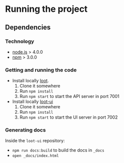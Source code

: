 # Running the project

## Dependencies

### Technology

* [node.js](https://nodejs.org/) > 4.0.0
* [npm](https://docs.npmjs.com/getting-started/installing-node) > 3.0.0

### Getting and running the code

* Install locally [loot](https://github.com/joakin/loot).
  1. Clone it somewhere
  2. Run `npm install`
  3. Run `npm start` to start the API server in port 7001
* Install locally [loot-ui](https://github.com/joakin/loot-ui)
  1. Clone it somewhere
  2. Run `npm install`
  3. Run `npm start` to start the UI server in port 7002

### Generating docs

Inside the `loot-ui` repository:

* `npm run docs:build` to build the docs in `_docs`
* `open _docs/index.html`

